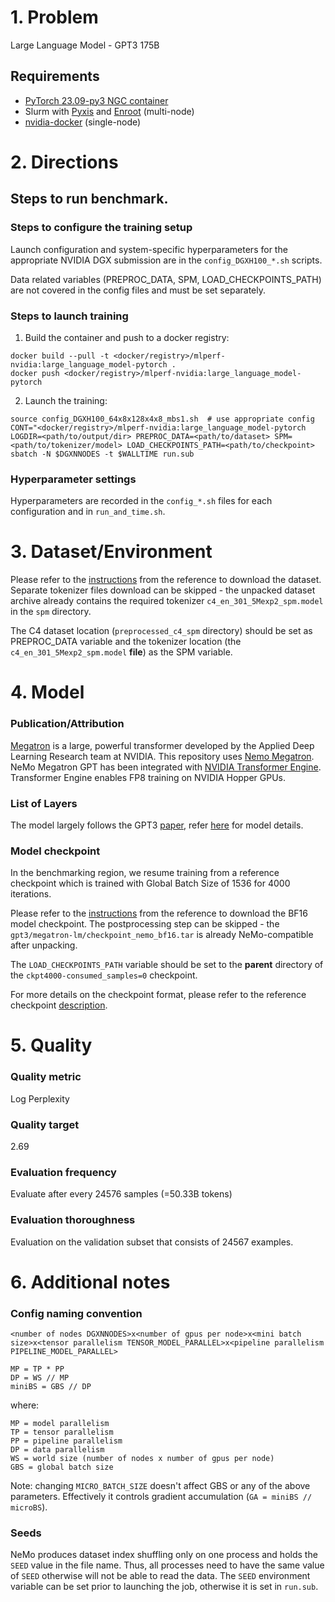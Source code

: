 # 1. Problem 
Large Language Model - GPT3 175B

## Requirements
* [PyTorch 23.09-py3 NGC container](https://ngc.nvidia.com/registry/nvidia-pytorch)
* Slurm with [Pyxis](https://github.com/NVIDIA/pyxis) and [Enroot](https://github.com/NVIDIA/enroot) (multi-node)
* [nvidia-docker](https://github.com/NVIDIA/nvidia-docker) (single-node)

# 2. Directions

## Steps to run benchmark.

### Steps to configure the training setup
Launch configuration and system-specific hyperparameters for the appropriate
NVIDIA DGX submission are in the `config_DGXH100_*.sh` scripts.

Data related variables (PREPROC_DATA, SPM, LOAD_CHECKPOINTS_PATH) are not
covered in the config files and must be set separately. 

### Steps to launch training

1. Build the container and push to a docker registry:
```
docker build --pull -t <docker/registry>/mlperf-nvidia:large_language_model-pytorch .
docker push <docker/registry>/mlperf-nvidia:large_language_model-pytorch
```
2. Launch the training:
```
source config_DGXH100_64x8x128x4x8_mbs1.sh  # use appropriate config
CONT="<docker/registry>/mlperf-nvidia:large_language_model-pytorch LOGDIR=<path/to/output/dir> PREPROC_DATA=<path/to/dataset> SPM=<path/to/tokenizer/model> LOAD_CHECKPOINTS_PATH=<path/to/checkpoint> sbatch -N $DGXNNODES -t $WALLTIME run.sub
```
### Hyperparameter settings

Hyperparameters are recorded in the `config_*.sh` files for each configuration and in `run_and_time.sh`.

# 3. Dataset/Environment
Please refer to the [instructions](https://github.com/mlcommons/training/blob/master/large_language_model/megatron-lm/README.md#3-datasetenvironment) from the reference to download the dataset.
Separate tokenizer files download can be skipped - the unpacked dataset archive already contains the required tokenizer `c4_en_301_5Mexp2_spm.model` in the `spm` directory.

The C4 dataset location (`preprocessed_c4_spm` directory) should be set as PREPROC_DATA variable and the tokenizer location (the `c4_en_301_5Mexp2_spm.model` **file**) as the SPM variable. 

# 4. Model
### Publication/Attribution
[Megatron](https://docs.nvidia.com/deeplearning/nemo/user-guide/docs/en/stable/nlp/nemo_megatron/intro.html) is a large, powerful transformer developed by the Applied Deep Learning Research team at NVIDIA. This repository uses [Nemo Megatron](https://github.com/NVIDIA/NeMo). NeMo Megatron GPT has been integrated with [NVIDIA Transformer Engine](https://github.com/NVIDIA/TransformerEngine). Transformer Engine enables FP8 training on NVIDIA Hopper GPUs.

### List of Layers

The model largely follows the GPT3 [paper](https://arxiv.org/abs/2005.14165), refer [here](https://github.com/mlcommons/training/tree/master/large_language_model/megatron-lm#list-of-layers) for model details.

### Model checkpoint
In the benchmarking region, we resume training from a reference checkpoint which is trained with Global Batch Size of 1536 for 4000 iterations. 

Please refer to the [instructions](https://github.com/mlcommons/training/blob/master/large_language_model/megatron-lm/README.md#checkpoint-download) from the reference to download the BF16 model checkpoint.
The postprocessing step can be skipped - the `gpt3/megatron-lm/checkpoint_nemo_bf16.tar` is already NeMo-compatible after unpacking.

The `LOAD_CHECKPOINTS_PATH` variable should be set to the **parent** directory of the `ckpt4000-consumed_samples=0` checkpoint.

For more details on the checkpoint format, please refer to the reference checkpoint [description](https://github.com/mlcommons/training/blob/master/large_language_model/megatron-lm/README.md#model-checkpoint). 

# 5. Quality

### Quality metric
Log Perplexity

### Quality target
2.69

### Evaluation frequency
Evaluate after every 24576 samples (=50.33B tokens)

### Evaluation thoroughness
Evaluation on the validation subset that consists of 24567 examples.


# 6. Additional notes

### Config naming convention

`<number of nodes DGXNNODES>x<number of gpus per node>x<mini batch size>x<tensor parallelism TENSOR_MODEL_PARALLEL>x<pipeline parallelism PIPELINE_MODEL_PARALLEL>`

```
MP = TP * PP
DP = WS // MP
miniBS = GBS // DP
```
where: 
```
MP = model parallelism
TP = tensor parallelism
PP = pipeline parallelism
DP = data parallelism
WS = world size (number of nodes x number of gpus per node)
GBS = global batch size
```
Note: changing `MICRO_BATCH_SIZE` doesn't affect GBS or any of the above parameters.
Effectively it controls gradient accumulation (`GA = miniBS // microBS`).

### Seeds
NeMo produces dataset index shuffling only on one process and holds the `SEED` value in the file name.
Thus, all processes need to have the same value of `SEED` otherwise will not be able to read the data.
The `SEED` environment variable can be set prior to launching the job, otherwise it is set in `run.sub`.